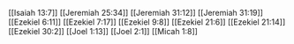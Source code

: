 [[Isaiah 13:7]]
[[Jeremiah 25:34]]
[[Jeremiah 31:12]]
[[Jeremiah 31:19]]
[[Ezekiel 6:11]]
[[Ezekiel 7:17]]
[[Ezekiel 9:8]]
[[Ezekiel 21:6]]
[[Ezekiel 21:14]]
[[Ezekiel 30:2]]
[[Joel 1:13]]
[[Joel 2:1]]
[[Micah 1:8]]
